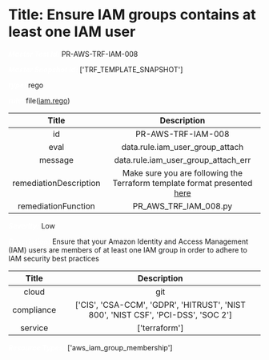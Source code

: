 



# Title: Ensure IAM groups contains at least one IAM user


***<font color="white">Master Test Id:</font>*** PR-AWS-TRF-IAM-008

***<font color="white">Master Snapshot Id:</font>*** ['TRF_TEMPLATE_SNAPSHOT']

***<font color="white">type:</font>*** rego

***<font color="white">rule:</font>*** file([iam.rego])  
  
  
  
  

|Title|Description|
| :---: | :---: |
|id|PR-AWS-TRF-IAM-008|
|eval|data.rule.iam_user_group_attach|
|message|data.rule.iam_user_group_attach_err|
|remediationDescription|Make sure you are following the Terraform template format presented <a href='https://registry.terraform.io/providers/hashicorp/aws/latest/docs/resources/iam_group_membership' target='_blank'>here</a>|
|remediationFunction|PR_AWS_TRF_IAM_008.py|


***<font color="white">Severity:</font>*** Low

***<font color="white">Description:</font>*** Ensure that your Amazon Identity and Access Management (IAM) users are members of at least one IAM group in order to adhere to IAM security best practices  
  
  

|Title|Description|
| :---: | :---: |
|cloud|git|
|compliance|['CIS', 'CSA-CCM', 'GDPR', 'HITRUST', 'NIST 800', 'NIST CSF', 'PCI-DSS', 'SOC 2']|
|service|['terraform']|


***<font color="white">Resource Types:</font>*** ['aws_iam_group_membership']


[iam.rego]: https://github.com/prancer-io/prancer-compliance-test/tree/master/aws/terraform/iam.rego

